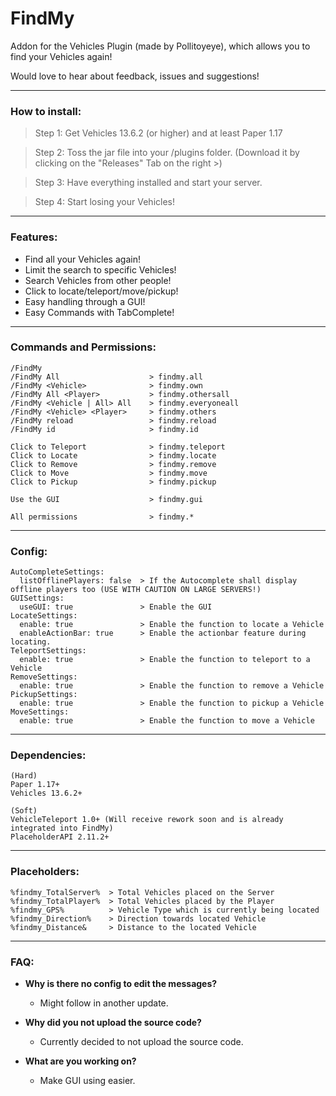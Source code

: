 # FindMy

Addon for the Vehicles Plugin (made by Pollitoyeye), which allows you to find your Vehicles again!


Would love to hear about feedback, issues and suggestions!

---
### How to install:
> Step 1:
  Get Vehicles 13.6.2 (or higher) and at least Paper 1.17
  
> Step 2:
  Toss the jar file into your /plugins folder. (Download it by clicking on the "Releases" Tab on the right >)
  
> Step 3:
  Have everything installed and start your server.
  
> Step 4:
  Start losing your Vehicles!
  
---
### Features:
- Find all your Vehicles again!
- Limit the search to specific Vehicles!
- Search Vehicles from other people!
- Click to locate/teleport/move/pickup!
- Easy handling through a GUI!
- Easy Commands with TabComplete!
  
---
### Commands and Permissions:
```
/FindMy
/FindMy All                    > findmy.all
/FindMy <Vehicle>              > findmy.own
/FindMy All <Player>           > findmy.othersall
/FindMy <Vehicle | All> All    > findmy.everyoneall
/FindMy <Vehicle> <Player>     > findmy.others
/FindMy reload                 > findmy.reload
/FindMy id                     > findmy.id

Click to Teleport              > findmy.teleport
Click to Locate                > findmy.locate
Click to Remove                > findmy.remove
Click to Move                  > findmy.move
Click to Pickup                > findmy.pickup

Use the GUI                    > findmy.gui

All permissions                > findmy.*
```

---
### Config:
```
AutoCompleteSettings:
  listOfflinePlayers: false  > If the Autocomplete shall display offline players too (USE WITH CAUTION ON LARGE SERVERS!)
GUISettings:
  useGUI: true               > Enable the GUI
LocateSettings:
  enable: true               > Enable the function to locate a Vehicle
  enableActionBar: true      > Enable the actionbar feature during locating.
TeleportSettings:
  enable: true               > Enable the function to teleport to a Vehicle
RemoveSettings:
  enable: true               > Enable the function to remove a Vehicle
PickupSettings:
  enable: true               > Enable the function to pickup a Vehicle
MoveSettings:
  enable: true               > Enable the function to move a Vehicle
```

---
### Dependencies:
```
(Hard)
Paper 1.17+
Vehicles 13.6.2+

(Soft)
VehicleTeleport 1.0+ (Will receive rework soon and is already integrated into FindMy)
PlaceholderAPI 2.11.2+
```

---
### Placeholders:
```
%findmy_TotalServer%  > Total Vehicles placed on the Server
%findmy_TotalPlayer%  > Total Vehicles placed by the Player
%findmy_GPS%          > Vehicle Type which is currently being located
%findmy_Direction%    > Direction towards located Vehicle
%findmy_Distance&     > Distance to the located Vehicle
```

---
### FAQ:
- **Why is there no config to edit the messages?**
  - Might follow in another update.

- **Why did you not upload the source code?**
  - Currently decided to not upload the source code.
  
- **What are you working on?**
  - Make GUI using easier.
